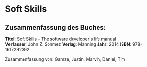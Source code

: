 # Soft Skills

## Zusammenfassung des Buches:

**Titel**: Soft Skills - The software developer's life manual  
**Verfasser**:  John Z. Sonmez
**Verlag**:  Manning
**Jahr**:  2014
**ISBN**: 978-1617292392

Zusammenfassung von: Gamze, Justin, Marvin, Daniel, Tim

